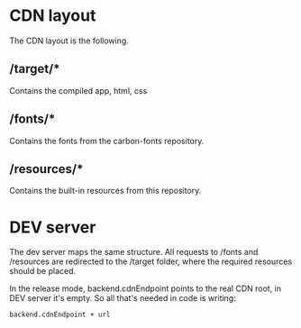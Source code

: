 # CDN layout
The CDN layout is the following.

## /target/*
Contains the compiled app, html, css

## /fonts/*
Contains the fonts from the carbon-fonts repository.

## /resources/*
Contains the built-in resources from this repository.

# DEV server
The dev server maps the same structure. All requests to /fonts and /resources are redirected to the /target folder, where the required resources should be placed.

In the release mode, backend.cdnEndpoint points to the real CDN root, in DEV server it's empty.
So all that's needed in code is writing:
```
backend.cdnEndpoint + url
```